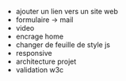 - ajouter un lien vers un site web
- formulaire -> mail
- video
- encrage home
- changer de feuille de style js
- responsive
- architecture projet
- validation w3c